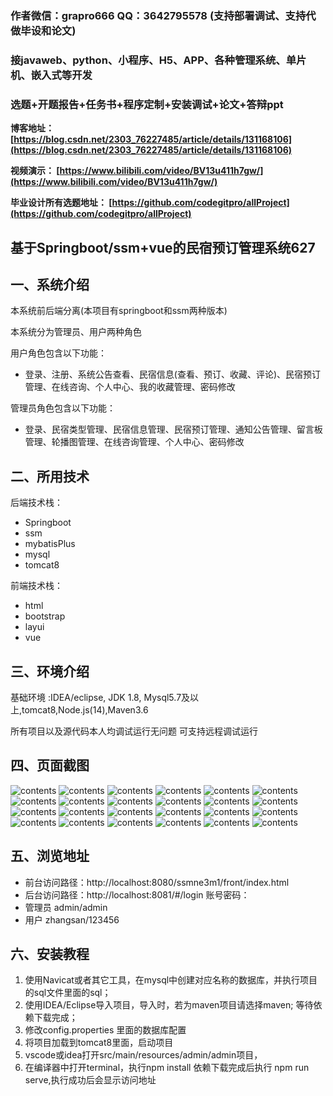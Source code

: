 ### 作者微信：grapro666 QQ：3642795578 (支持部署调试、支持代做毕设和论文)

### 接javaweb、python、小程序、H5、APP、各种管理系统、单片机、嵌入式等开发

### 选题+开题报告+任务书+程序定制+安装调试+论文+答辩ppt

**博客地址：
[https://blog.csdn.net/2303_76227485/article/details/131168106](https://blog.csdn.net/2303_76227485/article/details/131168106)**

**视频演示：
[https://www.bilibili.com/video/BV13u411h7gw/](https://www.bilibili.com/video/BV13u411h7gw/)**

**毕业设计所有选题地址：
[https://github.com/codegitpro/allProject](https://github.com/codegitpro/allProject)**

## 基于Springboot/ssm+vue的民宿预订管理系统627

## 一、系统介绍
本系统前后端分离(本项目有springboot和ssm两种版本)

本系统分为管理员、用户两种角色

用户角色包含以下功能：
- 登录、注册、系统公告查看、民宿信息(查看、预订、收藏、评论)、民宿预订管理、在线咨询、个人中心、我的收藏管理、密码修改

管理员角色包含以下功能：
- 登录、民宿类型管理、民宿信息管理、民宿预订管理、通知公告管理、留言板管理、轮播图管理、在线咨询管理、个人中心、密码修改

## 二、所用技术

后端技术栈：
- Springboot
- ssm
- mybatisPlus
- mysql
- tomcat8

前端技术栈：
- html
- bootstrap
- layui
- vue



## 三、环境介绍

基础环境 :IDEA/eclipse, JDK 1.8, Mysql5.7及以上,tomcat8,Node.js(14),Maven3.6

所有项目以及源代码本人均调试运行无问题 可支持远程调试运行

## 四、页面截图

![contents](./picture/picture1.png)
![contents](./picture/picture2.png)
![contents](./picture/picture3.png)
![contents](./picture/picture4.png)
![contents](./picture/picture5.png)
![contents](./picture/picture6.png)
![contents](./picture/picture7.png)
![contents](./picture/picture8.png)
![contents](./picture/picture9.png)
![contents](./picture/picture10.png)
![contents](./picture/picture11.png)
![contents](./picture/picture12.png)
![contents](./picture/picture13.png)
![contents](./picture/picture14.png)
![contents](./picture/picture15.png)
![contents](./picture/picture16.png)
![contents](./picture/picture17.png)
![contents](./picture/picture18.png)
![contents](./picture/picture19.png)
![contents](./picture/picture20.png)
![contents](./picture/picture21.png)
![contents](./picture/picture22.png)
![contents](./picture/picture23.png)
![contents](./picture/picture24.png)

## 五、浏览地址
- 前台访问路径：http://localhost:8080/ssmne3m1/front/index.html
- 后台访问路径：http://localhost:8081/#/login
  账号密码：
- 管理员  admin/admin
- 用户    zhangsan/123456

## 六、安装教程

1. 使用Navicat或者其它工具，在mysql中创建对应名称的数据库，并执行项目的sql文件里面的sql；
2. 使用IDEA/Eclipse导入项目，导入时，若为maven项目请选择maven; 等待依赖下载完成；
3. 修改config.properties 里面的数据库配置
4. 将项目加载到tomcat8里面，启动项目
5. vscode或idea打开src/main/resources/admin/admin项目，
6. 在编译器中打开terminal，执行npm install 依赖下载完成后执行 npm run serve,执行成功后会显示访问地址




